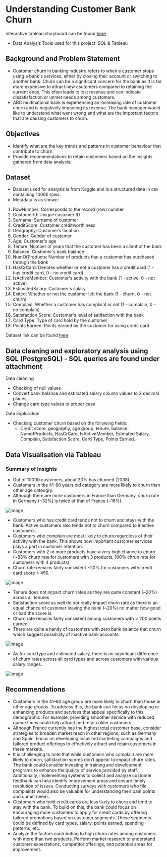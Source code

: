 # Understanding Customer Bank Churn
Interactive tableau storyboard can be found [here](https://public.tableau.com/app/profile/si.yang.neo/viz/BankCustomerChurnAnalysis_17305551284230/BankCustomerChurnStoryboard?publish=yes)
- Data Analysis Tools used for this project: SQL & Tableau

## Background and Problem Statement
- Customer churn in banking industry refers to when a customer stops using a bank's services, either by closing their account or switching to another bank. Churn can be a significant concern for the bank as it is far more expensive to attract new csutomers compared to retaining the current ones. This often leads to lost revenue and can indicate dissatisfaction or unmet needs among customers.
- ABC multinational bank is experiencing an increasing rate of customer churn and is negatively impacting its revenue. The bank manager would like to understand what went wrong and what are the important factors that are causing customers to churn.

## Objectives
- Identify what are the key trends and patterns in customer behaviour that contribute to churn.
- Provide recommendations to retain customers based on the insights gathered from data analysis.

## Dataset
- Dataset used for analysis is from Kaggle and is a structured data in csv containing 10000 rows.
- Metadata is as shown:
1) RowNumber: Corresponds to the record (row) number
2) CustomerId: Unique customer ID
3) Surname: Surname of customer
4) CreditScore: Customer creditworthiness
5) Geography: Customer’s location
6) Gender: Gender of customer
7) Age: Customer's age
8) Tenure: Number of years that the customer has been a client of the bank
9) Balance: Customer's bank balance
10) NumOfProducts: Number of products that a customer has purchased through the bank
11) HasCrCard: Denotes whether or not a customer has a credit card (1 - has credit card, 0 - no credit card)
12) IsActiveMember: Customer's activity with the bank (1 - active, 0 - not active)
13) EstimatedSalary: Customer's salary
14) Exited: Whether or not the customer left the bank (1 - churn, 0 - not churn)
15) Complain: Whether a customer has complaint or not (1 - complain, 0 - no complain)
16) Satisfaction Score: Customer's level of satifaction with the bank
17) Card Type: Type of card hold by the customer
18) Points Earned: Points earned by the customer for using credit card

Dataset link can be found [here](https://www.kaggle.com/datasets/radheshyamkollipara/bank-customer-churn)

## Data cleaning and exploratory analysis using SQL (PostgreSQL) - SQL queries are found under attachment
Data cleaning
- Checking of null values
- Convert bank balance and estimated salary column values to 2 decimal places
- Change card type values to proper case

Data Exploration
- Checking customer churn based on the following fields:
  - Credit score, geography, age group, tenure, balance, NumofProducts, HasCrCard, IsActiveMember, Estmated Salary, Complain, Satisfaction Score, Card Type, Points Earned.

## Data Visualisation via Tableau
### Summary of Insights
- Out of 10000 customers, about 20% has churned (2038).
- Customers in the 41-60 years old category are more likely to churn than other age cateogry.
- Although there are more customers in France than Germany, churn rate in Germany (~32%) is twice of that of France (~16%).

![image](https://github.com/user-attachments/assets/b30898b0-18cb-44ca-8643-a160ce4b00fa)

- Customers who has credit card tends not to churn and stays with the bank. Active customers also tends not to churn compared to inactive customers.
- Customers who complain are most likely to churn regardless of their activity with the bank. This shows how important customer services plays a part in customer retention.
- Customers with 2 or more products have a very high chance to churn (~83% churn rate for customers with 3 products, 100% chrun rate for customers with 4 products)
- Churn rate remains fairly consistent ~20% for customers with credit card score > 450.

![image](https://github.com/user-attachments/assets/3d754ff8-ddcb-454b-9a12-23a6e978dab3)

- Tenure does not impact churn rates as they are quite constant (~20%) across all tenures
- Satisfaction score as well do not really impact churn rate as there is an equal chance of customer leaving the bank (~20%) no matter how good or bad the score is.
- Churn rate remains fairly consistent among customers with > 200 points earned.
- There are quite a handy of customers with zero bank balance that churn which suggest possibility of inactive bank accounts.

![image](https://github.com/user-attachments/assets/10abf566-9660-41ce-85d8-c27b73b0273a)

- As for card type and estimated salary, there is no significant difference of churn rates across all card types and across customers with various salary ranges.

![image](https://github.com/user-attachments/assets/0dcff598-fe0a-46c9-a221-4706d3117097)

## Recommendations
- Customers in the 41–60 age group are more likely to churn than those in other age groups. To address this, the bank can focus on developing or enhancing products and services that appeal specifically to this demographic. For example, providing smoother service with reduced queue times could help attract and retain older customers.
- Although France currently has the highest total customer base, consider strategies to broaden market reach in other regions, such as Germany and Spain. Focus on developing localized marketing campaigns and tailored product offerings to effectively attract and retain customers in these markets.
- It is challenging to note that while customers who complain are more likely to churn, satisfaction scores don’t appear to impact churn rates. The bank could consider investing in training and development programs to enhance the quality of service provided by staff. Additionally, implementing systems to collect and analyze customer feedback can help identify improvement areas and ensure timely resolution of issues. Conducting surveys with customers who file complaints would also be valuable for understanding their pain points and unmet needs.
- Customers who hold credit cards are less likely to churn and tend to stay with the bank. To build on this, the bank could focus on encouraging more customers to apply for credit cards by offering tailored promotions based on customer segments. These segments could be defined by card types, salary, points earned, spending patterns, etc.
- Analyze the factors contributing to high churn rates among customers with more than two products. Perform market research to understand customer expectations, competitor offerings, and potential areas for improvement.


  










